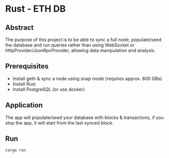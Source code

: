 # Rust - ETH DB

## Abstract
The purpose of this project is to be able to sync a full node, populate/seed the database and run queries rather than using WebSocket or HttpProvider/JsonRpcProvider, allowing data manipulation and analysis.


## Prerequisites 
- Install geth & sync a node using snap mode (requires approx. 800 GBs)
- Install Rust
- Install PostgreSQL (or use docker)

## Application
The app will populate/seed your database with blocks & transactions, if you stop the app, it will start from the last synced block.

## Run
```
cargo run
```